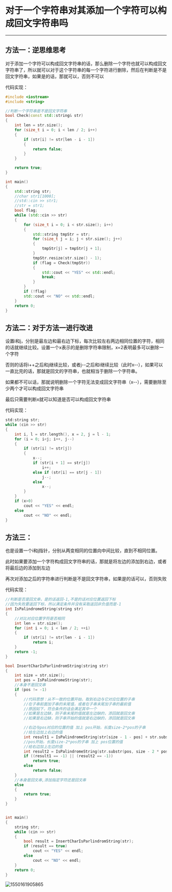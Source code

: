 # 对于一个字符串对其添加一个字符可以构成回文字符串吗

-----

## 方法一：逆思维思考

对于添加一个字符可以构成回文字符串的话，那么删除一个字符也就可以构成回文字符串了，所以就可以对于这个字符串的每一个字符进行删除，然后在判断是不是回文字符串，如果是的话，那就可以，否则不可以

代码实现：

``` C++
#include <iostream>
#include <string>

//判断一个字符串是不是回文字符串
bool Check(const std::string& str)
{
	int len = str.size();
	for (size_t i = 0; i < len / 2; i++)
	{
		if (str[i] != str[len - i - 1])
		{
			return false;
		}
	}

	return true;
}

int main()
{
	std::string str;
	//char str1[1000];
	//std::cin >> str1;
	//str = str1;
	bool flag;
    while (std::cin >> str)
    {
        for (size_t i = 0; i < str.size(); i++)
        {
            std::string tmpStr = str;
            for (size_t j = i; j < str.size(); j++)
            {
                tmpStr[j] = tmpStr[j + 1];
            }
            tmpStr.resize(str.size() - 1);
            if (flag = Check(tmpStr))
            {
                std::cout << "YES" << std::endl;
                break;
            }
        }
        if (!flag)
	    std::cout << "NO" << std::endl;
    }
	return 0;
}
```



## 方法二：对于方法一进行改进

设置i和j，分别是最左边和最右边下标，每次比较左右两边相同位置的字符，相同的话就继续比较。设置一个x表示的是删除字符串限制，x=2表明最多可以删除一个字符

否则的话将i++之后和j继续比较，或者j--之后和i继续比较（此时x--），如果可以一直比完的话，那就是回文的字符串，也就相当于删除一个字符串。

如果都不可以话，那就说明删除一个字符无法变成回文字符串（x--），需要删除至少两个才可以构成回文字符串

最后只需要判断x就可以知道是否可以构成回文字符串

代码实现：

``` C++
std:string str;
while (cin >> str) 
{
    int i, l = str.length(), x = 2, j = l - 1;
    for (i = 0; i<j; i++, j--) 
    {
        if (str[i] != str[j]) 
        {
            x--;
            if (str[i + 1] == str[j])
                i++;
            else if (str[i] == str[j - 1])
                j--;
            else
                x--;
        }
    }
    if (x>0)
        cout << "YES" << endl;
    else
        cout << "NO" << endl;
}
```



## 方法三：

也是设置一个i和j指针，分别从两变相同的位置向中间比较，直到不相同位置。

此时如果要添加一个字符构成回文字符串的话，那就是将左边的添加到右边，或者将最后边的添加到左边

再次对添加之后的字符串进行判断是不是回文字符串，如果是的话可以，否则失败

代码实现：

``` C++
//判断是否是回文串，是的话返回-1,不是的话对应位置返回下标
//因为失败要返回下标，所以满足条件并没有采取返回非负值而是-1
int IsPalindromeString(string str)
{
    //对比对应位置字符是否相同
    int len = str.size();
    for (int i = 0; i < len / 2; ++i)
    {
        if (str[i] != str[len - i - 1])
            return i;
    }
    return -1;
}

bool InsertCharIsParlindromString(string str)
{
    int size = str.size();
    int pos = IsPalindromeString(str);
    //本身不是回文串
    if (pos != -1)
    {
        //代码思想：从不一致的位置开始，取到右边与它对应位置的子串
        //在子串前面加子串的末尾值，或者在子串末尾加子串的最前值
        //原因如下，符合条件的话会满足其中一个
        //如果是左边缺，则子串末尾的值就是左边缺的，添回就是回文串
        //如果是右边缺，则子串开始的值就是右边缺的，添回就是回文串

        //右边与pos对应的位置的值 加上 pos开始，长度size-2*pos的子串
        //给左边加上右边的值
        int result1 = IsPalindromeString(str[size - 1 - pos] + str.substr(pos, size - 2 * pos));
        //pos开始，长度size-2*pos的子串 加上 pos位置的值
        //给右边加上左边的值
        int result2 = IsPalindromeString(str.substr(pos, size - 2 * pos) + str[pos]);
        if ((result1 == -1) || (result2 == -1))
            return true;
        else
            return false;
    }
    //本身是回文串,添加指定字符还是回文串
    else
    {
        return true;
    }
}


int main()
{
    string str;
    while (cin >> str)
    {
        bool result = InsertCharIsParlindromString(str);
        if (result == true)
            cout << "YES" << endl;
        else
            cout << "NO" << endl;
    }
    return 0;
}
```

![1550161905865](C:\Users\0\AppData\Local\Temp\1550161905865.png)